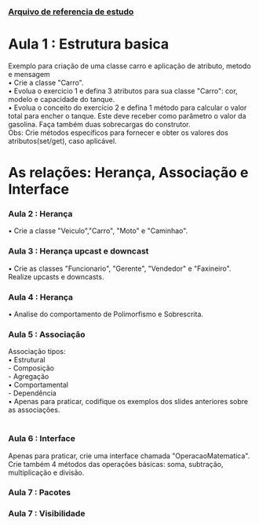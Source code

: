 ### [Arquivo de referencia de estudo](https://github.com/christianrsouza/dio-trilha-java-basico/blob/main/programacao-orientada-objeto/Programa%C3%A7%C3%A3o%20Orientada%20a%20Objetos_Thiago%20Leite.pptx?raw=true)
<h1> Aula 1 : Estrutura basica</h1>
  Exemplo para criação de uma classe carro e aplicação de atributo, metodo e mensagem<br/>
•	Crie a classe "Carro".<br/>
•	Evolua o exercicio 1 e defina 3 atributos para sua classe "Carro": cor, modelo e capacidade do tanque.<br/>
•	Evolua o conceito do exercício 2 e defina 1 método para calcular o valor total para encher o tanque. Este deve receber como parâmetro o valor da gasolina. Faça também duas sobrecargas do construtor.<br/>
Obs: Crie métodos específicos para fornecer e obter os valores dos atributos(set/get), caso aplicável. <br/>

<h1> As relações: Herança, Associação e Interface </h1>

<h3>Aula 2 : Herança </h3>

•	Crie a classe "Veiculo","Carro", "Moto" e "Caminhao". <br/> 
<h3>Aula 3 : Herança upcast e downcast </h3>

•	Crie as classes "Funcionario", "Gerente", "Vendedor" e "Faxineiro". Realize upcasts e downcasts. <br/>
<h3>Aula 4 : Herança </h3>
• Analise do comportamento de Polimorfismo e Sobrescrita.
<h3>Aula 5 : Associação </h3>
Associação tipos: <br/> 
•	Estrutural<br/> 
  - Composição<br/> 
  - Agregação<br/> 
•	Comportamental<br/> 
  - Dependência<br/> 
•	Apenas para praticar, codifique os exemplos dos slides anteriores sobre as associações.<br/> 
<br/> 

<h3>Aula 6 : Interface </h3>
Apenas para praticar, crie uma interface chamada "OperacaoMatematica". Crie também 4 métodos das operações básicas: soma, subtração, multiplicação e divisão.

<h3>Aula 7 : Pacotes </h3>

<h3>Aula 7 : Visibilidade </h3>



